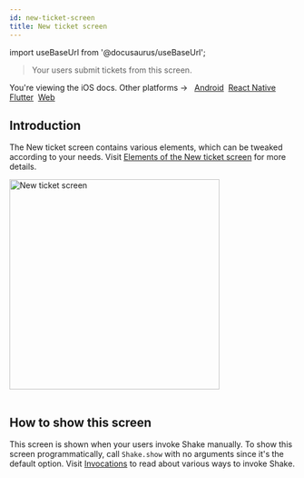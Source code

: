 ```yaml
---
id: new-ticket-screen
title: New ticket screen
---
```

import useBaseUrl from '@docusaurus/useBaseUrl';

>Your users submit tickets from this screen.

<p class="p2 mt-40">You're viewing the iOS docs. Other platforms → &nbsp;
<a href="/docs/android/shake-ui/new-ticket-screen/">Android</a>&nbsp;
<a href="/docs/react/shake-ui/new-ticket-screen/">React Native</a>&nbsp; 
<a href="/docs/flutter/shake-ui/new-ticket-screen/">Flutter</a>&nbsp;  
<a href="/docs/web/shake-ui/#new-ticket">Web</a>&nbsp;
</p>


## Introduction

The New ticket screen contains various elements, which can be tweaked according to your needs.
Visit [Elements of the New ticket screen](/ios/configuration-and-data/overview/#elements-of-the-new-ticket-screen) for more details.

<table class="media-container mt-50">
<img
  alt="New ticket screen"
  width="370"
  src={useBaseUrl('screens/android-new-ticket-screen@2x.png')}
/>
</table>

## How to show this screen

This screen is shown when your users invoke Shake manually.
To show this screen programmatically, call `Shake.show` with no arguments since it's the default option.
Visit [Invocations](/ios/user-feedback/invoke.md) to read about various ways to invoke Shake.
